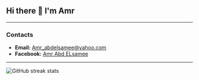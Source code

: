 ## Hi there 👋 I'm Amr
---

### Contacts
- **Email:** Amr_abdelsamee@yahoo.com
- **Facebook:** [Amr Abd ELsamee](https://www.facebook.com/Amr.Abdelsame3/)

---

![GitHub streak stats](https://github-readme-streak-stats.herokuapp.com/?user=Amr-abdelsamee)  
